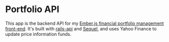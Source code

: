 # Portfolio API

This app is the backend API for my [Ember.js financial portfolio management
front-end][portfolio]. It's built with [rails-api][rails-api] and
[Sequel][sequel], and uses Yahoo Finance to update price information funds.

[portfolio]: https://github.com/bgentry/portfolio
[rails-api]: https://github.com/rails-api/rails-api
[sequel]: http://sequel.jeremyevans.net
